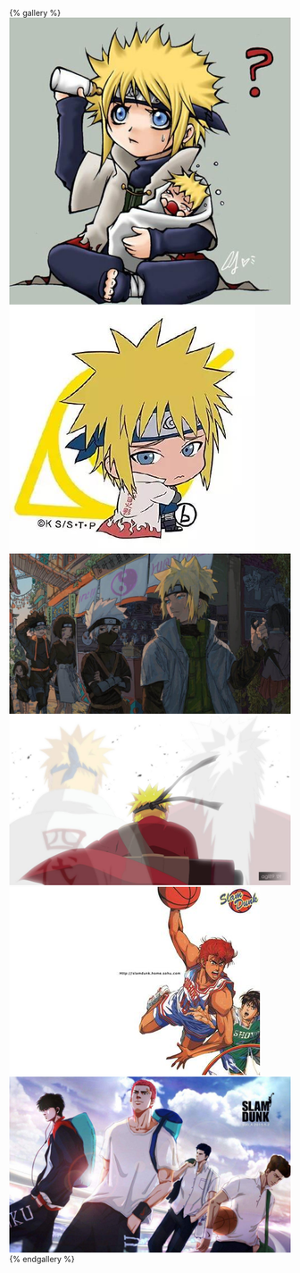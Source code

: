 {% gallery %}
![](/img/namikaze_minato_1.jpeg)
![](/img/namikaze_minato_2.png)
![](/img/namikaze_minato_3.jpeg)
![](/img/naruto_1.jpg)
![](/img/slam_dunk_1.jpg)
![](/img/slam_dunk_2.jpg)
{% endgallery %}
